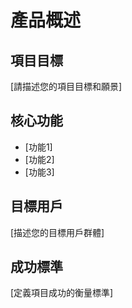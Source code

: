 # 產品概述

## 項目目標
[請描述您的項目目標和願景]

## 核心功能
- [功能1]
- [功能2]
- [功能3]

## 目標用戶
[描述您的目標用戶群體]

## 成功標準
[定義項目成功的衡量標準]
